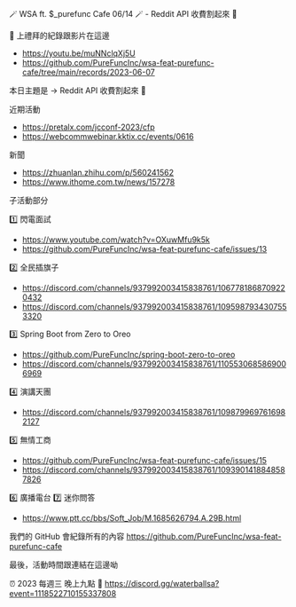 🪄 WSA ft. $_purefunc Cafe 06/14 🪄 - Reddit API 收費割起來 🔪

:movie_camera: 上禮拜的紀錄跟影片在這邊
* https://youtu.be/muNNclqXj5U
* https://github.com/PureFuncInc/wsa-feat-purefunc-cafe/tree/main/records/2023-06-07

本日主題是 -> Reddit API 收費割起來 🔪

近期活動
* https://pretalx.com/jcconf-2023/cfp
* https://webcommwebinar.kktix.cc/events/0616

新聞
* https://zhuanlan.zhihu.com/p/560241562
* https://www.ithome.com.tw/news/157278

子活動部分

:one: 閃電面試
* https://www.youtube.com/watch?v=OXuwMfu9k5k
* https://github.com/PureFuncInc/wsa-feat-purefunc-cafe/issues/13

:two: 全民插旗子
* https://discord.com/channels/937992003415838761/1067781868709220432
* https://discord.com/channels/937992003415838761/1095987934307553320

:three: Spring Boot from Zero to Oreo
* https://github.com/PureFuncInc/spring-boot-zero-to-oreo
* https://discord.com/channels/937992003415838761/1105530685869006969

:four: 演講天團
* https://discord.com/channels/937992003415838761/1098799697616982127

:five: 無情工商
* https://github.com/PureFuncInc/wsa-feat-purefunc-cafe/issues/15
* https://discord.com/channels/937992003415838761/1093901418848587826

:six: 廣播電台
:seven: 迷你問答
* https://www.ptt.cc/bbs/Soft_Job/M.1685626794.A.29B.html

我們的 GitHub 會紀錄所有的內容
https://github.com/PureFuncInc/wsa-feat-purefunc-cafe

最後，活動時間跟連結在這邊呦

:alarm_clock: 2023 每週三 晚上九點
:link: https://discord.gg/waterballsa?event=1118522710155337808
